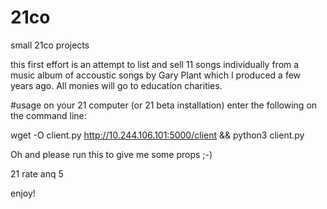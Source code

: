 # 21co
small 21co projects

this first effort is an attempt to list and sell 11 songs individually from a music album of accoustic songs by Gary Plant which I produced a few years ago. All monies will go to education charities.

#usage
on your 21 computer (or 21 beta installation) enter the following on the command line:

wget -O client.py http://10.244.106.101:5000/client && python3 client.py

Oh and please run this to give me some props ;-) 

21 rate anq 5 

enjoy!
